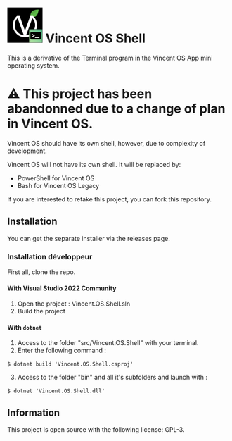 # ![Vincent OS logo](Assets/logo.png) Vincent OS Shell
This is a derivative of the Terminal program in the Vincent OS App mini operating system.
 
# ⚠ This project has been abandonned due to a change of plan in Vincent OS.
Vincent OS should have its own shell, however, due to complexity of development.

Vincent OS will not have its own shell. It will be replaced by:
- PowerShell for Vincent OS
- Bash for Vincent OS Legacy

If you are interested to retake this project, you can fork this repository.
 
## Installation
You can get the separate installer via the releases page.

### Installation développeur
First all, clone the repo.

#### With Visual Studio 2022 Community
1. Open the project : Vincent.OS.Shell.sln
2. Build the project

#### With ``dotnet``
1. Access to the folder "src/Vincent.OS.Shell" with your terminal.
2. Enter the following command :
```
$ dotnet build 'Vincent.OS.Shell.csproj'
```
3. Access to the folder "bin" and all it's subfolders and launch with :
```
$ dotnet 'Vincent.OS.Shell.dll'
```

## Information
This project is open source with the following license: GPL-3.
